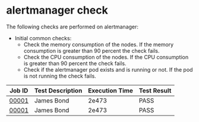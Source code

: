 # alertmanager check
The following checks are performed on alertmanager:
- Initial common checks:
    - Check the memory consumption of the nodes. If the memory consumption is greater than 90 percent the check fails.
    - Check the CPU consumption of the nodes. If the CPU consumption is greater than 90 percent the check fails.
    - Check if the alertmanager pod exists and is running or not. If the pod is not running the check fails.

| Job ID |   Test Description         | Execution Time |Test Result   |
 |---------|---------------------------| --------------|--------|
|     <a href= "https://gitlab.mayadata.io/oep/oep-e2e-gcp/-/jobs/00001">00001</a>           |  James Bond           | 2e473  | PASS |
 |    <a href= "https://gitlab.mayadata.io/oep/oep-e2e-gcp/-/jobs/00001">00001</a>   |  James Bond           |  2e473     |PASS  |
